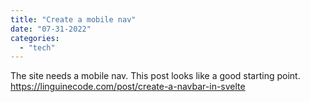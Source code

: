 ```yaml
---
title: "Create a mobile nav"
date: "07-31-2022"
categories: 
  - "tech"
---
```


The site needs a mobile nav.  This post looks like a good starting point.
https://linguinecode.com/post/create-a-navbar-in-svelte

